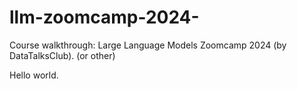 # llm-zoomcamp-2024-
Course walkthrough: Large Language Models Zoomcamp 2024 (by DataTalksClub). (or other)

Hello world.